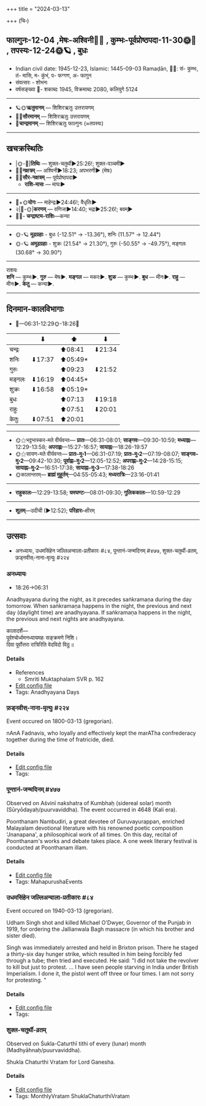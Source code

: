+++
title = "2024-03-13"

+++
(चि॰)
## फाल्गुनः-12-04  ,मेषः-अश्विनी🌛🌌  ,  कुम्भः-पूर्वप्रोष्ठपदा-11-30🌞🌌  ,  तपस्यः-12-24🌞🪐  , बुधः
- Indian civil date: 1945-12-23, Islamic: 1445-09-03 Ramaḍān, 🌌🌞: सं- कुम्भः, तं- मासि, म- कुंभं, प- फग्गण, अ- फागुन
- संवत्सरः - शोभनः
- वर्षसङ्ख्या 🌛- शकाब्दः 1945, विक्रमाब्दः 2080, कलियुगे 5124
___________________
- 🪐🌞**ऋतुमानम्** — शिशिरऋतुः उत्तरायणम्
- 🌌🌞**सौरमानम्** — शिशिरऋतुः उत्तरायणम्
- 🌛**चान्द्रमानम्** — शिशिरऋतुः फाल्गुनः (≈तपस्यः)
___________________


## खचक्रस्थितिः
- |🌞-🌛|**तिथिः** — शुक्ल-चतुर्थी►25:26!; शुक्ल-पञ्चमी►  
- 🌌🌛**नक्षत्रम्** — अश्विनी►18:23; अपभरणी► (मेषः)  
- 🌌🌞**सौर-नक्षत्रम्** — पूर्वप्रोष्ठपदा►  
  - **राशि-मासः** — माघः► 
___________________
- 🌛+🌞**योगः** — माहेन्द्रः►24:46!; वैधृतिः►  
- २|🌛-🌞|**करणम्** — वणिजा►14:40; भद्रा►25:26!; बवम्►  
- 🌌🌛- **चन्द्राष्टम-राशिः**—कन्या  
___________________
- 🌞-🪐 **मूढग्रहाः** - बुधः (-12.51° → -13.36°), शनिः (11.57° → 12.44°)
- 🌞-🪐 **अमूढग्रहाः** - शुक्रः (21.54° → 21.30°), गुरुः (-50.55° → -49.75°), मङ्गलः (30.68° → 30.90°)
___________________
राशयः  
**शनि** — कुम्भः►. **गुरु** — मेषः►. **मङ्गल** — मकरः►. **शुक्र** — कुम्भः►. **बुध** — मीनः►. **राहु** — मीनः►. **केतु** — कन्या►. 
___________________


## दिनमान-कालविभागाः
- 🌅—06:31-12:29🌞-18:26🌇  

|      |⬇     |⬆     |⬇     |
|------|-----|-----|------|
|चन्द्रः|     |⬆08:41 |⬇21:34 |
|शनिः   |⬇17:37 |⬆05:49*|     |
|गुरुः  |     |⬆09:23 |⬇21:52 |
|मङ्गलः |⬇16:19 |⬆04:45*|     |
|शुक्रः |⬇16:58 |⬆05:19*|     |
|बुधः   |     |⬆07:13 |⬇19:18 |
|राहुः  |     |⬆07:51 |⬇20:01 |
|केतुः  |⬇07:51 |⬆20:01 |     |
___________________
- 🌞⚝भट्टभास्कर-मते वीर्यवन्तः— **प्रातः**—06:31-08:01; **साङ्गवः**—09:30-10:59; **मध्याह्नः**—12:29-13:58; **अपराह्णः**—15:27-16:57; **सायाह्नः**—18:26-19:57  
- 🌞⚝सायण-मते वीर्यवन्तः— **प्रातः-मु॰1**—06:31-07:19; **प्रातः-मु॰2**—07:19-08:07; **साङ्गवः-मु॰2**—09:42-10:30; **पूर्वाह्णः-मु॰2**—12:05-12:52; **अपराह्णः-मु॰2**—14:28-15:15; **सायाह्नः-मु॰2**—16:51-17:38; **सायाह्नः-मु॰3**—17:38-18:26  
- 🌞कालान्तरम्— **ब्राह्मं मुहूर्तम्**—04:55-05:43; **मध्यरात्रिः**—23:16-01:41  
___________________
- **राहुकालः**—12:29-13:58; **यमघण्टः**—08:01-09:30; **गुलिककालः**—10:59-12:29  
___________________
- **शूलम्**—उदीची (►12:52); **परिहारः**–क्षीरम्  
___________________

## उत्सवाः
- अनध्यायः, उधमसिंहेन जल्लिअन्वाला-प्रतीकारः #८४, पून्तानं-जन्मदिनम् #४७७, शुक्ल-चतुर्थी-व्रतम्, फ़ड्नवीस्-नाना-मृत्युः #२२४
### अनध्यायः
- 18:26→06:31



Anadhyayana during the night, as it precedes saṅkramaṇa during the day tomorrow. When saṅkramaṇa happens in the night, the previous and next day (daylight time) are anadhyayana. If saṅkramaṇa happens in the night, the previous and next nights are anadhyayana.

कालादर्शे—  
पूर्वश्चोर्ध्वमनध्यायमहः सङ्क्रमणे निशि।  
दिवा पूर्वोत्तरा रात्रिरिति वेदविदो विदुः॥



#### Details
- References
  - Smriti Muktaphalam SVR p.  162
- [Edit config file](https://github.com/jyotisham/adyatithi/blob/master/time_focus/adhyayana/description_only/anadhyAyaH~divAsaGkramaNa~pUrvarAtrau.toml)
- Tags: Anadhyayana Days


### फ़ड्नवीस्-नाना-मृत्युः #२२४

Event occured on 1800-03-13 (gregorian). 

nAnA Fadnavis, who loyally and effectively kept the marATha confrederacy together during the time of fratricide, died.

#### Details
- [Edit config file](https://github.com/jyotisham/adyatithi/blob/master/mahApuruSha/xatra-later/gregorian/day/03/13/faDnavIs-nAnA-mRtyuH.toml)
- Tags: 


### पून्तानं-जन्मदिनम् #४७७

Observed on Aśvinī nakshatra of Kumbhaḥ (sidereal solar) month (Sūryōdayaḥ/puurvaviddha). The event occurred in 4648 (Kali era).  


Poonthanam Nambudiri, a great devotee of Guruvayurappan, enriched Malayalam devotional literature with his renowned poetic composition 'Jnanapana', a philosophical work of all times. On this day, recital of Poonthanam's works and debate takes place. A one week literary festival is conducted at Poonthanam illam.

#### Details
- [Edit config file](https://github.com/jyotisham/adyatithi/blob/master/mahApuruSha/general-indic-non-tropical/sidereal_solar_month/nakshatra/11/01/pUntAnaM~janmadinam.toml)
- Tags: MahapurushaEvents


### उधमसिंहेन जल्लिअन्वाला-प्रतीकारः #८४

Event occured on 1940-03-13 (gregorian). 

Udham Singh shot and killed Michael O'Dwyer, Governor of the Punjab in 1919, for ordering the Jallianwala Bagh massacre (in which his brother and sister died).

Singh was immediately arrested and held in Brixton prison. There he staged a thirty-six day hunger strike, which resulted in him being forcibly fed through a tube; then tried and executed. He said: "I did not take the revolver to kill but just to protest. ... I have seen people starving in India under British Imperialism. I done it, the pistol went off three or four times. I am not sorry for protesting. "

#### Details
- [Edit config file](https://github.com/jyotisham/adyatithi/blob/master/mahApuruSha/xatra-later/gregorian/day/03/13/udhamasiMhena_jallianvAlA-pratIkAraH.toml)
- Tags: 


### शुक्ल-चतुर्थी-व्रतम्

Observed on Śukla-Caturthī tithi of every (lunar) month (Madhyāhnaḥ/puurvaviddha). 

Shukla Chaturthi Vratam for Lord Ganesha.

#### Details
- [Edit config file](https://github.com/jyotisham/adyatithi/blob/master/devatA/gaNapati/lunar_month/tithi/00/04/zukla-caturthI-vratam.toml)
- Tags: MonthlyVratam ShuklaChaturthiVratam


